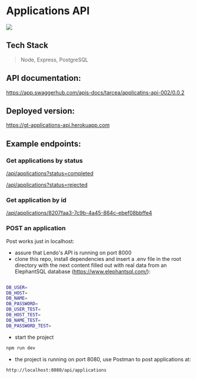 # Applications API

![](https://www.svgrepo.com/show/427679/bag-outline-red-2.svg)

## Tech Stack

> Node, Express, PostgreSQL

## API documentation:

https://app.swaggerhub.com/apis-docs/tarcea/applicatins-api-002/0.0.2

## Deployed version:

https://gt-applications-api.herokuapp.com

## Example endpoints:

### Get applications by status

[/api/applications?status=completed](https://gt-applications-api.herokuapp.com/api/applications?status=completed)

[/api/applications?status=rejected](https://gt-applications-api.herokuapp.com/api/applications?status=rejected)

### Get application by id

[/api/applications/8207faa3-7c9b-4a45-864c-ebef08bbffe4
](https://gt-applications-api.herokuapp.com/api/applications/8207faa3-7c9b-4a45-864c-ebef08bbffe4)

### POST an application

Post works just in localhost:
- assure that Lendo's API is running on port 8000
- clone this repo, install dependencies and insert a .env file in the root directory with the next content filled out with real data from an ElephantSQL database (https://www.elephantsql.com/):

```bash

DB_USER=
DB_HOST=
DB_NAME=
DB_PASSWORD=
DB_USER_TEST=
DB_HOST_TEST=
DB_NAME_TEST=
DB_PASSWORD_TEST=

```
- start the project 

```bash
npm run dev 
```
- the project is running on port 8080, use Postman to post applications at:

```bash
http://localhost:8080/api/applications
```
